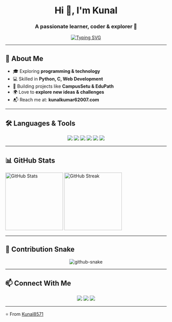 <!-- Profile Header -->
<h1 align="center">Hi 👋, I'm Kunal</h1>
<h3 align="center">A passionate learner, coder & explorer 🚀</h3>

<!-- Typing SVG Animation -->
<p align="center">
  <a href="https://github.com/DenverCoder1/readme-typing-svg">
    <img src="https://readme-typing-svg.herokuapp.com?font=Fira+Code&weight=500&size=24&duration=2500&pause=1000&color=00F739&center=true&vCenter=true&width=500&lines=💻+Coding+Enthusiast;🌱+Exploring+Tech+World;🚀+Future+Full-Stack+Developer;📚+Always+Learning+New+Things" alt="Typing SVG" />
  </a>
</p>

---

## 🌟 About Me
- 🎓 Exploring **programming & technology**  
- 💻 Skilled in **Python, C, Web Development**  
- 🚀 Building projects like **CampusSetu & EduPath**  
- 🌍 Love to **explore new ideas & challenges**  
- 📬 Reach me at: **kunalkumar62007.com**  

---

## 🛠️ Languages & Tools
<p align="center">
  <img src="https://img.shields.io/badge/Python-3776AB?style=for-the-badge&logo=python&logoColor=white"/>
  <img src="https://img.shields.io/badge/C-00599C?style=for-the-badge&logo=c&logoColor=white"/>
  <img src="https://img.shields.io/badge/HTML5-E34F26?style=for-the-badge&logo=html5&logoColor=white"/>
  <img src="https://img.shields.io/badge/CSS3-1572B6?style=for-the-badge&logo=css3&logoColor=white"/>
  <img src="https://img.shields.io/badge/JavaScript-F7DF1E?style=for-the-badge&logo=javascript&logoColor=black"/>
  <img src="https://img.shields.io/badge/GitHub-181717?style=for-the-badge&logo=github&logoColor=white"/>
</p>

---

## 📊 GitHub Stats
  <img src="https://github-readme-stats.vercel.app/api?username=Kunal8571&show_icons=true&theme=tokyonight" alt="GitHub Stats" height="180"/>
  <img src="https://github-readme-streak-stats.herokuapp.com/?user=Kunal8571&theme=tokyonight" alt="GitHub Streak" height="180"/>
</p>
<p align="center">

---

## 🐍 Contribution Snake
<p align="center">
  <picture>
    <source media="(prefers-color-scheme: dark)" srcset="https://raw.githubusercontent.com/Kunal8571/Kunal8571/output/github-contribution-grid-snake-dark.svg" />
    <img alt="github-snake" src="https://raw.githubusercontent.com/Kunal8571/Kunal8571/output/github-contribution-grid-snake.svg" />
  </picture>
</p>


---

## 📫 Connect With Me
<p align="center">
  <a href="https://github.com/Kunal8571"><img src="https://img.shields.io/badge/GitHub-100000?style=for-the-badge&logo=github&logoColor=white"/></a>
  <a href="https://www.linkedin.com/in/your-linkedin"><img src="https://img.shields.io/badge/LinkedIn-0077B5?style=for-the-badge&logo=linkedin&logoColor=white"/></a>
  <a href="mailto:yourmail@example.com"><img src="https://img.shields.io/badge/Email-D14836?style=for-the-badge&logo=gmail&logoColor=white"/></a>
</p>

---

⭐️ From [Kunal8571](https://github.com/Kunal8571)
